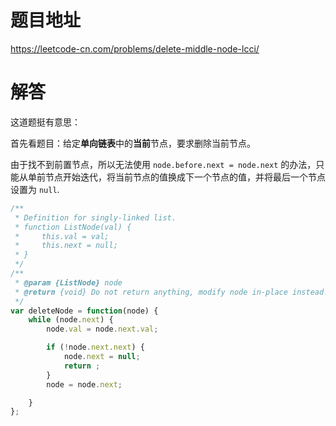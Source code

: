 # 题目地址

<https://leetcode-cn.com/problems/delete-middle-node-lcci/>

# 解答

这道题挺有意思：

首先看题目：给定**单向链表**中的**当前**节点，要求删除当前节点。

由于找不到前置节点，所以无法使用 `node.before.next = node.next` 的办法，只能从单前节点开始迭代，将当前节点的值换成下一个节点的值，并将最后一个节点设置为 `null`.

```js
/**
 * Definition for singly-linked list.
 * function ListNode(val) {
 *     this.val = val;
 *     this.next = null;
 * }
 */
/**
 * @param {ListNode} node
 * @return {void} Do not return anything, modify node in-place instead.
 */
var deleteNode = function(node) {
    while (node.next) {
        node.val = node.next.val;

        if (!node.next.next) {
            node.next = null;
            return ;
        }
        node = node.next;

    }
};
```
